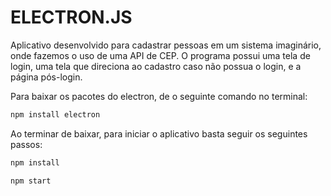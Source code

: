 # ELECTRON.JS

Aplicativo desenvolvido para cadastrar pessoas em um sistema imaginário, onde fazemos o uso de uma API de CEP.
O programa possui uma tela de login, uma tela que direciona ao cadastro caso não possua o login, e a página pós-login.

Para baixar os pacotes do electron, de o seguinte comando no terminal:
```sh
npm install electron
```

Ao terminar de baixar, para iniciar o aplicativo basta seguir os seguintes passos:
```sh
npm install
```

```sh
npm start
```
